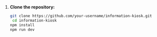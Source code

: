 

1. **Clone the repository:**

   ```bash
   git clone https://github.com/your-username/information-kiosk.git
    cd information-kiosk
   npm install
   npm run dev

